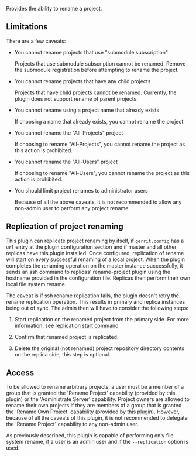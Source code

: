 Provides the ability to rename a project.

Limitations
-----------

There are a few caveats:

* You cannot rename projects that use "submodule subscription"

     Projects that use submodule subscription cannot be renamed.
     Remove the submodule registration before attempting to rename the project.

* You cannot rename projects that have any child projects

     Projects that have child projects cannot be renamed. Currently, the
     plugin does not support rename of parent projects.

* You cannot rename using a project name that already exists

     If choosing a name that already exists, you cannot rename the project.

* You cannot rename the "All-Projects" project

     If choosing to rename "All-Projects", you cannot rename the project as this action is prohibited.

* You cannot rename the "All-Users" project

     If choosing to rename "All-Users", you cannot rename the project as this action is prohibited.

* You should limit project renames to administrator users

     Because of all the above caveats, it is not recommended to allow any non-admin
     user to perform any project rename.

Replication of project renaming
-------------------------------

This plugin can replicate project renaming by itself, if `gerrit.config` has a `url` entry at the
plugin configuration section and if master and all other replicas have this plugin installed. Once
configured, replication of rename will start on every successful renaming of a local project. When
the plugin completes the renaming operation on the master instance successfully, it sends an ssh
command to replicas' rename-project plugin using the hostname provided in the configuration file.
Replicas then perform their own local file system rename.

The caveat is if ssh rename replication fails, the plugin doesn't retry the rename replication
operation. This results in primary and replica instances being out of sync. The admin then will have
to consider the following steps:

1. Start replication on the renamed project from the primary side. For more information, see
[replication start command](../../replication/Documentation/cmd-start.md)

2. Confirm that renamed project is replicated.

3. Delete the original (not renamed) project repository directory contents on the replica side, this
step is optional.

Access
------

To be allowed to rename arbitrary projects, a user must be a member of a
group that is granted the 'Rename Project' capability (provided by this
plugin) or the 'Administrate Server' capability. Project owners are
allowed to rename their own projects if they are members of a group that
is granted the 'Rename Own Project' capability (provided by this
plugin). However, because of all the caveats of this plugin, it is not
recommended to delegate the 'Rename Project' capability to any non-admin user.

As previously described, this plugin is capable of performing only file system rename, if a user is
an admin user and if the `--replication` option is used.
